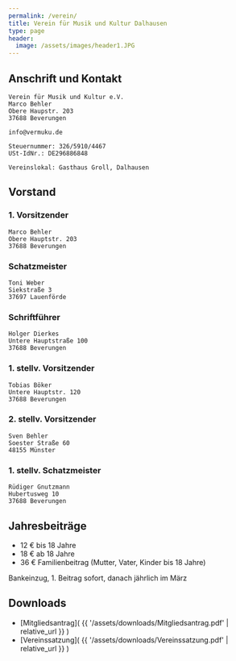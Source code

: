 ```yaml
---
permalink: /verein/
title: Verein für Musik und Kultur Dalhausen
type: page
header:
  image: /assets/images/header1.JPG
---
```


<!-- ![Logo]({{site.url}}{{site.baseurl}}/assets/images/logo_vermuku.png) -->



## Anschrift und Kontakt

```
Verein für Musik und Kultur e.V.
Marco Behler
Obere Haupstr. 203
37688 Beverungen

info@vermuku.de

Steuernummer: 326/5910/4467
USt-IdNr.: DE296886848

Vereinslokal: Gasthaus Groll, Dalhausen
```

## Vorstand

### 1. Vorsitzender

```
Marco Behler
Obere Hauptstr. 203
37688 Beverungen
```

### Schatzmeister

```
Toni Weber
Siekstraße 3
37697 Lauenförde
```

### Schriftführer

```
Holger Dierkes
Untere Hauptstraße 100
37688 Beverungen
```

### 1. stellv. Vorsitzender

```
Tobias Böker
Untere Hauptstr. 120
37688 Beverungen
```

### 2. stellv. Vorsitzender

```
Sven Behler
Soester Straße 60
48155 Münster
```

### 1. stellv. Schatzmeister

```
Rüdiger Gnutzmann
Hubertusweg 10
37688 Beverungen
```

## Jahresbeiträge
- 12 € bis 18 Jahre
- 18 € ab 18 Jahre
- 36 € Familienbeitrag (Mutter, Vater, Kinder bis 18 Jahre)

Bankeinzug, 1. Beitrag sofort, danach jährlich im März

## Downloads
- [Mitgliedsantrag]( {{ '/assets/downloads/Mitgliedsantrag.pdf' | relative_url }} )
- [Vereinssatzung]( {{ '/assets/downloads/Vereinssatzung.pdf' | relative_url }} )